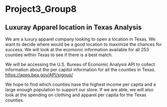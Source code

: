 # Project3_Group8

## Luxuray Apparel location in Texas Analysis

We are a luxury apparel company looking to open a location in Texas. We want to decide where would be a good location to maximize the chances for success. We will look at the ecomonic information available for all 253 counties within Texas to see if there is a best match.

We will be accessing the U.S. Bureau of Economic Analysis API to collect information about the per capitol information for all the counties in Texas.
https://apps.bea.gov/API/signup/

We hope to find which counties have the highest income per capita and a large enough population to support our store. If we are able, we will also look at the spending on clothing and apparel per capita for the Texas counties.